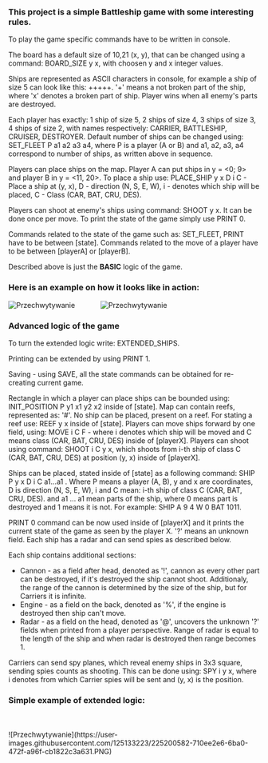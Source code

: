 <h3>This project is a simple Battleship game with some interesting rules.</h3>

To play the game specific commands have to be written in console.

The board has a default size of 10,21 (x, y), that can be changed using a command: BOARD_SIZE y x, with choosen y and x integer values.

Ships are represented as ASCII characters in console, for example a ship of size 5 can look like this: +++++. '+' means a not broken part of the ship, where 'x' denotes a broken part of ship. Player wins when all enemy's parts are destroyed. 

Each player has exactly: 1 ship of size 5, 2 ships of size 4, 3 ships of size 3, 4 ships of size 2, with names respectively: CARRIER, BATTLESHIP, CRUISER, DESTROYER. Default number of ships can be changed using: SET_FLEET P a1 a2 a3 a4, where P is a player (A or B) and a1, a2, a3, a4 correspond to number of ships, as written above in sequence.

Players can place ships on the map. Player A can put ships in y = <0; 9> and player B in y = <11, 20>.
To place a ship use: PLACE_SHIP y x D i C - Place a ship at (y, x), D - direction (N, S, E, W), i - denotes which ship will be placed, C - Class (CAR, BAT, CRU, DES).

Players can shoot at enemy's ships using command: SHOOT y x. It can be done once per move. 
To print the state of the game simply use PRINT 0.

Commands related to the state of the game such as: SET_FLEET, PRINT have to be between [state]. Commands related to the move of a player have to be between [playerA] or [playerB]. 

Described above is just the **BASIC** logic of the game. 
<h3>Here is an example on how it looks like in action:</h3>


![Przechwytywanie](https://user-images.githubusercontent.com/125133223/225187785-bfb39af5-d437-4e24-b512-ff9b0d40dce3.PNG) &nbsp; &nbsp; &nbsp; &nbsp; &nbsp; &nbsp; 
![Przechwytywanie](https://user-images.githubusercontent.com/125133223/225188502-a580fdb6-5a39-4f70-8f9d-7d365a0c0cd7.PNG)

<h3>Advanced logic of the game</h3>

To turn the extended logic write: EXTENDED_SHIPS.

Printing can be extended by using PRINT 1.

Saving - using SAVE, all the state commands can be obtained for re-creating current game.

Rectangle in which a player can place ships can be bounded using: INIT_POSITION P y1 x1 y2 x2 inside of [state].
Map can contain reefs, represented as: '#'. No ship can be placed, present on a reef. For stating a reef use: REEF y x inside of [state].
Players can move ships forward by one field, using: MOVE i C F - where i denotes which ship will be moved and C means class (CAR, BAT, CRU, DES) inside of [playerX].
Players can shoot using command: SHOOT i C y x, which shoots from i-th ship of class C (CAR, BAT, CRU, DES) at position (y, x) inside of [playerX].

Ships can be placed, stated inside of [state] as a following command: SHIP P y x D i C a1...a1 . Where P means a player (A, B), y and x are coordinates, D is direction (N, S, E, W), i and C mean: i-th ship of class C (CAR, BAT, CRU, DES). and a1 ... a1 mean parts of the ship, where 0 means part is destroyed and 1 means it is not.
For example: SHIP A 9 4 W 0 BAT 1011.


PRINT 0 command can be now used inside of [playerX] and it prints the current state of the game as seen by the player X. '?' means an unknown field. Each ship has a radar and can send spies as described below.

Each ship contains additional sections:
  - Cannon - as a field after head, denoted as '!', cannon as every other part can be destroyed, if it's destroyed the ship cannot shoot. Additionaly, the range of the cannon is determined by the size of the ship, but for Carriers it is infinite.
  - Engine - as a field on the back, denoted as '%', if the engine is destroyed then ship can't move.
  - Radar - as a field on the head, denoted as '@', uncovers the unknown '?' fields when printed from a player perspective. Range of radar is equal to the length of the ship and when radar is destroyed then range becomes 1.

Carriers can send spy planes, which reveal enemy ships in 3x3 square, sending spies counts as shooting. This can be done using: SPY i y x, where i denotes from which Carrier spies will be sent and (y, x) is the position.

<h3>Simple example of extended logic:</h3> <br/> <br/>
![Przechwytywanie](https://user-images.githubusercontent.com/125133223/225200582-710ee2e6-6ba0-472f-a96f-cb1822c3a631.PNG)
